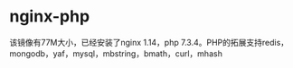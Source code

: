 # nginx-php

该镜像有77M大小，已经安装了nginx 1.14，php 7.3.4。PHP的拓展支持redis，mongodb，yaf，mysql，mbstring，bmath，curl，mhash
